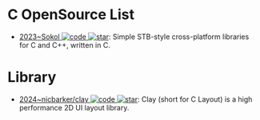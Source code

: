 # C OpenSource List

- [2023~Sokol ![code](https://ng-tech.icu/assets/code.svg) ![star](https://img.shields.io/github/stars/floooh/sokol)](https://github.com/floooh/sokol): Simple STB-style cross-platform libraries for C and C++, written in C.

# Library

- [2024~nicbarker/clay ![code](https://ng-tech.icu/assets/code.svg) ![star](https://img.shields.io/github/stars/nicbarker/clay)](https://github.com/nicbarker/clay): Clay (short for C Layout) is a high performance 2D UI layout library.
